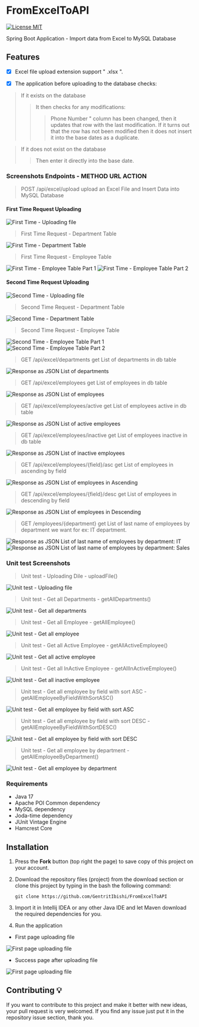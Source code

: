 # FromExcelToAPI
[![License MIT](https://img.shields.io/badge/license-MIT-blue.svg)](https://github.com/GentritIbishi/FromExcelToAPI/blob/master/LICENSE)

Spring Boot Application - Import data from Excel to MySQL Database

## Features

* [x] Excel file upload extension support " .xlsx ".
* [x] The application before uploading to the database checks:


> If it exists on the database
> > It then checks for any modifications:
> > > Phone Number " column has been changed, then it updates that row with the last modification.
> > >If it turns out that the row has not been modified then it does not insert it into the base dates as a duplicate.


> If it does not exist on the database
> > Then enter it directly into the base date.



### Screenshots Endpoints - METHOD URL ACTION

> POST /api/excel/upload upload an Excel File and Insert Data into MySQL Database

#### First Time Request Uploading

![First Time - Uploading file](screenshots/uploadEndpoint/first_upload_endpoint.png) 

> First Time Request - Department Table

![First Time - Department Table](screenshots/uploadEndpoint/first_department_table.png) 

> First Time Request - Employee Table

![First Time - Employee Table Part 1](screenshots/uploadEndpoint/first_employee_table_1.png) 
![First Time - Employee Table Part 2](screenshots/uploadEndpoint/first_employee_table_2.png) 

#### Second Time Request Uploading

![Second Time - Uploading file](screenshots/uploadEndpoint/second_upload_endpoint.png) 

> Second Time Request - Department Table

![Second Time - Department Table](screenshots/uploadEndpoint/second_department_table.png) 

> Second Time Request - Employee Table

![Second Time - Employee Table Part 1](screenshots/uploadEndpoint/second_employee_table_1.png) 
![Second Time - Employee Table Part 2](screenshots/uploadEndpoint/second_employee_table_2.png) 

> GET	/api/excel/departments	get List of departments in db table

![Response as JSON List of departments](screenshots/departmentsEndpoint/endpoint.png) 

> GET	/api/excel/employees	get List of employees in db table

![Response as JSON List of employees](screenshots/employeeEndpoint/endpoint.png) 

> GET	/api/excel/employees/active	get List of employees active in db table

![Response as JSON List of active employees](screenshots/employeeActiveEndpoint/endpoint.png) 

> GET	/api/excel/employees/inactive	get List of employees inactive in db table

![Response as JSON List of inactive employees](screenshots/employeeInactiveEndpoint/endpoint.png) 

> GET	/api/excel/employees/{field}/asc get List of employees in ascending by field

![Response as JSON List of employees in Ascending](screenshots/employeeSortByFieldAsc/endpoint.png) 

> GET	/api/excel/employees/{field}/desc get List of employees in descending by field

![Response as JSON List of employees in Descending](screenshots/employeeSortByFieldDesc/endpoint.png) 

> GET	/employees/{department} get List of last name of employees by department we want for ex: IT department.

![Response as JSON List of last name of employees by department: IT](screenshots/employeeSortByDepartment/endpoint%20sort%20it.png)
![Response as JSON List of last name of employees by department: Sales](screenshots/employeeSortByDepartment/endpoint%20sort%20sales.png) 

### Unit test Screenshots

> Unit test - Uploading Dile - uploadFile()

![Unit test - Uploading file](screenshots/unitTests/unit_test_uploadFile.png) 

> Unit test - Get all Departments - getAllDepartments()

![Unit test - Get all departments](screenshots/unitTests/unit_test_getAllDepartments.png) 

> Unit test - Get all Employee - getAllEmployee()

![Unit test - Get all employee](screenshots/unitTests/unit_test_getAllEmployee.png) 

> Unit test - Get all Active Employee - getAllActiveEmployee()

![Unit test - Get all active employee](screenshots/unitTests/unit_test_getAllActiveEmployee.png) 

> Unit test - Get all InActive Employee - getAllInActiveEmployee()

![Unit test - Get all inactive employee](screenshots/unitTests/unit_test_getAllInActiveEmployee.png) 

> Unit test - Get all employee by field with sort ASC - getAllEmployeeByFieldWithSortASC()

![Unit test - Get all employee by field with sort ASC](screenshots/unitTests/unit_test_getAllEmployeeByFieldWithSortASC.png) 

> Unit test - Get all employee by field with sort DESC - getAllEmployeeByFieldWithSortDESC()

![Unit test - Get all employee by field with sort DESC](screenshots/unitTests/unit_test_getAllEmployeeByFieldWithSortDESC.png) 

> Unit test - Get all employee by department - getAllEmployeeByDepartment()

![Unit test - Get all employee by department](screenshots/unitTests/unit_test_getAllEmployeeByDepartment.png) 

### Requirements
* Java 17
* Apache POI Common dependency
* MySQL dependency
* Joda-time dependency
* JUnit Vintage Engine
* Hamcrest Core

## Installation
1. Press the **Fork** button (top right the page) to save copy of this project on your account.
2. Download the repository files (project) from the download section or clone this project by typing in the bash the following command:

       git clone https://github.com/GentritIbishi/FromExcelToAPI
3. Import it in Intellij IDEA or any other Java IDE and let Maven download the required dependencies for you.
4. Run the application 

* First page uploading file

![First page uploading file](screenshots/runningApplication/firstPage.png) 

* Success page after uploading file

![First page uploading file](screenshots/runningApplication/SuccessPage.png) 

## Contributing 💡
If you want to contribute to this project and make it better with new ideas, your pull request is very welcomed.
If you find any issue just put it in the repository issue section, thank you.

